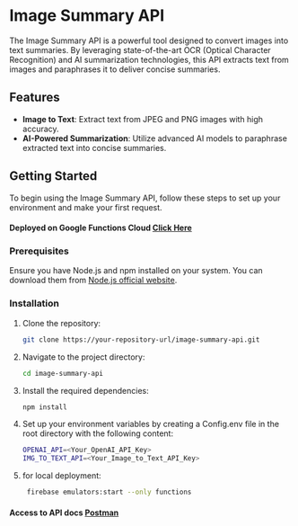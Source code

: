# Image Summary API

The Image Summary API is a powerful tool designed to convert images into text summaries. By leveraging state-of-the-art OCR (Optical Character Recognition) and AI summarization technologies, this API extracts text from images and paraphrases it to deliver concise summaries.

## Features

- **Image to Text**: Extract text from JPEG and PNG images with high accuracy.
- **AI-Powered Summarization**: Utilize advanced AI models to paraphrase extracted text into concise summaries.

## Getting Started

To begin using the Image Summary API, follow these steps to set up your environment and make your first request.



#### Deployed on Google Functions Cloud [Click Here](https://us-central1-register-555aa.cloudfunctions.net/summaryAPI)

### Prerequisites

Ensure you have Node.js and npm installed on your system. You can download them from [Node.js official website](https://nodejs.org/).

### Installation

1. Clone the repository:

   ```bash
   git clone https://your-repository-url/image-summary-api.git

3. Navigate to the project directory:

   ```bash
   cd image-summary-api

5. Install the required dependencies:

   ```bash
   npm install

7. Set up your environment variables by creating a Config.env file in the root directory with the following content:

   ```bash
   OPENAI_API=<Your_OpenAI_API_Key>
   IMG_TO_TEXT_API=<Your_Image_to_Text_API_Key>

9. for local deployment:

   ```bash
    firebase emulators:start --only functions

#### Access to API docs [Postman](https://www.postman.com/galactic-trinity-936609/workspace/image-to-summary/collection/25145564-c75fbd11-2fe0-46e5-92a5-5c4f4bfb2061?action=share&creator=25145564)
    
